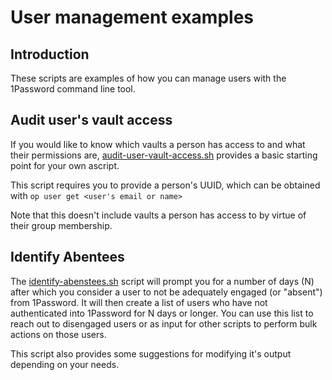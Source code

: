 # User management examples

## Introduction

These scripts are examples of how you can manage users with the 1Password command line tool.

## Audit user's vault access

If you would like to know which vaults a person has access to and what their permissions are, [audit-user-vault-access.sh](audit-user-vault-access.sh) provides a basic starting point for your own ascript.

This script requires you to provide a person's UUID, which can be obtained with `op user get <user's email or name>`

Note that this doesn't include vaults a person has access to by virtue of their group membership.

## Identify Abentees

The [identify-abenstees.sh](identify-absentees.sh) script will prompt you for a number of days (N) after which you consider a user to not be adequately engaged (or "absent") from 1Password. It will then create a list of users who have not authenticated into 1Password for N days or longer. You can use this list to reach out to disengaged users or as input for other scripts to perform bulk actions on those users.

This script also provides some suggestions for modifying it's output depending on your needs.
